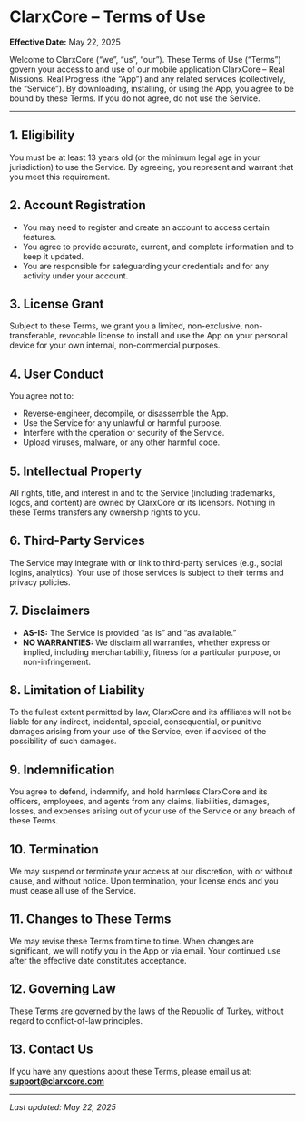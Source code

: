 # ClarxCore – Terms of Use

**Effective Date:** May 22, 2025

Welcome to ClarxCore (“we”, “us”, “our”). These Terms of Use (“Terms”) govern your access to and use of our mobile application ClarxCore – Real Missions. Real Progress (the “App”) and any related services (collectively, the “Service”). By downloading, installing, or using the App, you agree to be bound by these Terms. If you do not agree, do not use the Service.

---

## 1. Eligibility
You must be at least 13 years old (or the minimum legal age in your jurisdiction) to use the Service. By agreeing, you represent and warrant that you meet this requirement.

## 2. Account Registration
- You may need to register and create an account to access certain features.
- You agree to provide accurate, current, and complete information and to keep it updated.
- You are responsible for safeguarding your credentials and for any activity under your account.

## 3. License Grant
Subject to these Terms, we grant you a limited, non-exclusive, non-transferable, revocable license to install and use the App on your personal device for your own internal, non-commercial purposes.

## 4. User Conduct
You agree not to:
- Reverse-engineer, decompile, or disassemble the App.
- Use the Service for any unlawful or harmful purpose.
- Interfere with the operation or security of the Service.
- Upload viruses, malware, or any other harmful code.

## 5. Intellectual Property
All rights, title, and interest in and to the Service (including trademarks, logos, and content) are owned by ClarxCore or its licensors. Nothing in these Terms transfers any ownership rights to you.

## 6. Third-Party Services
The Service may integrate with or link to third-party services (e.g., social logins, analytics). Your use of those services is subject to their terms and privacy policies.

## 7. Disclaimers
- **AS-IS:** The Service is provided “as is” and “as available.”
- **NO WARRANTIES:** We disclaim all warranties, whether express or implied, including merchantability, fitness for a particular purpose, or non-infringement.

## 8. Limitation of Liability
To the fullest extent permitted by law, ClarxCore and its affiliates will not be liable for any indirect, incidental, special, consequential, or punitive damages arising from your use of the Service, even if advised of the possibility of such damages.

## 9. Indemnification
You agree to defend, indemnify, and hold harmless ClarxCore and its officers, employees, and agents from any claims, liabilities, damages, losses, and expenses arising out of your use of the Service or any breach of these Terms.

## 10. Termination
We may suspend or terminate your access at our discretion, with or without cause, and without notice. Upon termination, your license ends and you must cease all use of the Service.

## 11. Changes to These Terms
We may revise these Terms from time to time. When changes are significant, we will notify you in the App or via email. Your continued use after the effective date constitutes acceptance.

## 12. Governing Law
These Terms are governed by the laws of the Republic of Turkey, without regard to conflict-of-law principles.

## 13. Contact Us
If you have any questions about these Terms, please email us at:  
**support@clarxcore.com**

---

_Last updated: May 22, 2025_  
